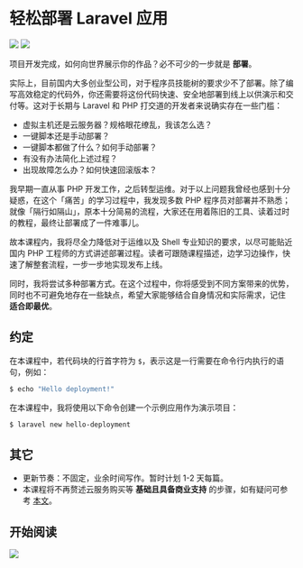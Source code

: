 # 轻松部署 Laravel 应用

[![](https://travis-ci.com/wi1dcard/laravel-deployment.svg?branch=master)](https://travis-ci.com/wi1dcard/laravel-deployment)
[![](https://img.shields.io/github/stars/wi1dcard/laravel-deployment.svg)](https://github.com/wi1dcard/laravel-deployment)

项目开发完成，如何向世界展示你的作品？必不可少的一步就是 **部署**。

实际上，目前国内大多创业型公司，对于程序员技能树的要求少不了部署。除了编写高效稳定的代码外，你还需要将这份代码快速、安全地部署到线上以供演示和交付等。这对于长期与 Laravel 和 PHP 打交道的开发者来说确实存在一些门槛：

- 虚拟主机还是云服务器？规格眼花缭乱，我该怎么选？
- 一键脚本还是手动部署？
- 一键脚本都做了什么？如何手动部署？
- 有没有办法简化上述过程？
- 出现故障怎么办？如何快速回滚版本？

我早期一直从事 PHP 开发工作，之后转型运维。对于以上问题我曾经也感到十分疑惑，在这个「痛苦」的学习过程中，我发现多数 PHP 程序员对部署并不熟悉；就像「隔行如隔山」，原本十分简易的流程，大家还在用着陈旧的工具、读着过时的教程，最终让部署成了一件难事儿。

故本课程内，我将尽全力降低对于运维以及 Shell 专业知识的要求，以尽可能贴近国内 PHP 工程师的方式讲述部署过程。读者可跟随课程描述，边学习边操作，快速了解整套流程，一步一步地实现发布上线。

同时，我将尝试多种部署方式。在这个过程中，你将感受到不同方案带来的优势，同时也不可避免地存在一些缺点，希望大家能够结合自身情况和实际需求，记住 **适合即最优**。

## 约定

在本课程中，若代码块的行首字符为 `$`，表示这是一行需要在命令行内执行的语句，例如：

```bash
$ echo "Hello deployment!"
```

在本课程中，我将使用以下命令创建一个示例应用作为演示项目：

```bash
$ laravel new hello-deployment
```

## 其它

- 更新节奏：不固定，业余时间写作。暂时计划 1-2 天每篇。
- 本课程将不再赘述云服务购买等 **基础且具备商业支持** 的步骤，如有疑问可参考 [本文](https://wi1dcard.cn/posts/cloud-infrastructures)。

## 开始阅读

[![](https://img.shields.io/badge/Available%20on-Laravel--China-brightgreen.svg)](https://learnku.com/blog/wi1dcard)
